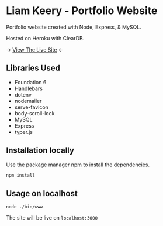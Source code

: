 # Liam Keery - Portfolio Website

Portfolio website created with Node, Express, & MySQL. 

Hosted on Heroku with ClearDB.

-> [View The Live Site](http://liamkeery.herokuapp.com) <-

## Libraries Used
* Foundation 6
* Handlebars
* dotenv
* nodemailer
* serve-favicon
* body-scroll-lock
* MySQL
* Express
* typer.js

## Installation locally

Use the package manager [npm](https://www.npmjs.com/) to install the dependencies.

```bash
npm install
```

## Usage on localhost

```
node ./bin/www
```

The site will be live on ```localhost:3000```